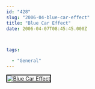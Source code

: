 ```yaml
---
id: "428"
slug: "2006-04-blue-car-effect"
title: "Blue Car Effect"
date: 2006-04-07T08:45:45.000Z



tags:

  - "General"
---
```

<div class="sqs-html-content">
  <div style="float: left; margin-right: 10px; margin-bottom: 10px;"> <a href="http://www.flickr.com/photos/mclazarus/124657569/" title="Blue Car Effect"><img src="http://static.flickr.com/47/124657569_2655d5fbd2_m.jpg" alt="Blue Car Effect" style="border: solid 2px #000000;" /></a>
</div>
<p><br clear="all" /></p>
</div>
